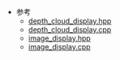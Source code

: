 - 参考
  - [depth_cloud_display.hpp](https://github.com/ros2/rviz/blob/humble/rviz_default_plugins/include/rviz_default_plugins/displays/depth_cloud/depth_cloud_display.hpp)
  - [depth_cloud_display.cpp](https://github.com/ros2/rviz/blob/humble/rviz_default_plugins/src/rviz_default_plugins/displays/depth_cloud/depth_cloud_display.cpp)
  - [image_display.hpp](https://github.com/ros2/rviz/blob/humble/rviz_default_plugins/include/rviz_default_plugins/displays/image/image_display.hpp)
  - [image_display.cpp](https://github.com/ros2/rviz/blob/humble/rviz_default_plugins/src/rviz_default_plugins/displays/image/image_display.cpp)
